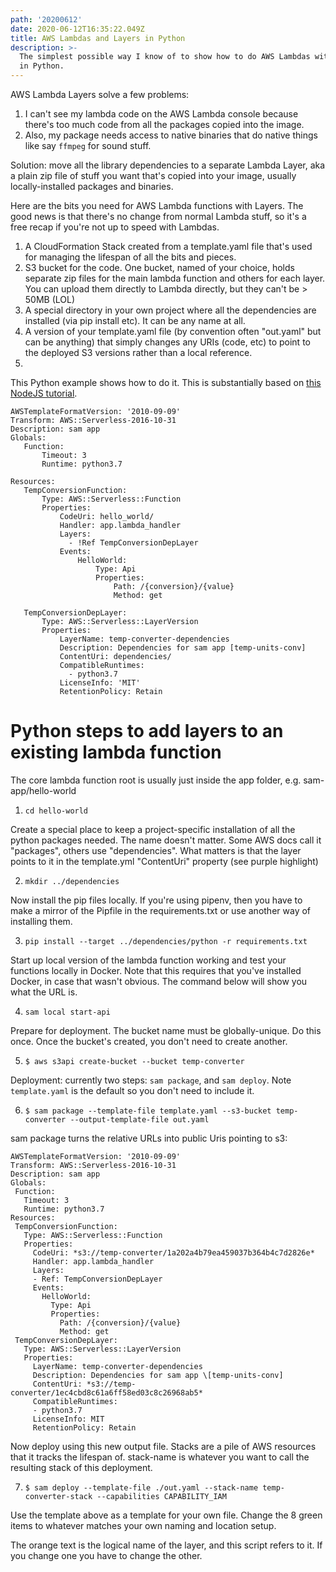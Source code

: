 ```yaml
---
path: '20200612'
date: 2020-06-12T16:35:22.049Z
title: AWS Lambdas and Layers in Python
description: >-
  The simplest possible way I know of to show how to do AWS Lambdas with layers
  in Python.
---
```

AWS Lambda Layers solve a few problems: 

1. I can't see my lambda code on the AWS Lambda console because there's too much code from all the packages copied into the image.
2. Also, my package needs access to native binaries that do native things like say `ffmpeg` for sound stuff.

Solution: move all the library dependencies to a separate Lambda Layer, aka a plain zip file of stuff you want that's copied into your image, usually locally-installed packages and binaries.

Here are the bits you need for AWS Lambda functions with Layers. The good news is that there's no change from normal Lambda stuff, so it's a free recap if you're not up to speed with Lambdas.

1. A CloudFormation Stack created from a template.yaml file that's used for managing the lifespan of all the bits and pieces. 
2. S3 bucket for the code. One bucket, named of your choice, holds separate zip files for the main lambda function and others for each layer. You can upload them directly to Lambda directly, but they can't be > 50MB (LOL)
3. A special directory in your own project where all the dependencies are installed (via pip install etc). It can be any name at all. 
4. A version of your template.yaml file (by convention often "out.yaml" but can be anything) that simply changes any URIs (code, etc) to point to the deployed S3 versions rather than a local reference.
5. 

This Python example shows how to do it. This is substantially based on [this NodeJS tutorial](https://aws.amazon.com/blogs/compute/working-with-aws-lambda-and-lambda-layers-in-aws-sam/#:~:text=To%20support%20Lambda%20layers%2C%20SAM,or%20sam%20local%20start%2Dapi.). 

```
AWSTemplateFormatVersion: '2010-09-09'
Transform: AWS::Serverless-2016-10-31
Description: sam app
Globals:
   Function:
       Timeout: 3
       Runtime: python3.7
 
Resources:
   TempConversionFunction:
       Type: AWS::Serverless::Function
       Properties:
           CodeUri: hello_world/
           Handler: app.lambda_handler
           Layers:
             - !Ref TempConversionDepLayer
           Events:
               HelloWorld:
                   Type: Api
                   Properties:
                       Path: /{conversion}/{value}
                       Method: get
 
   TempConversionDepLayer:
       Type: AWS::Serverless::LayerVersion
       Properties:
           LayerName: temp-converter-dependencies
           Description: Dependencies for sam app [temp-units-conv]
           ContentUri: dependencies/
           CompatibleRuntimes:
             - python3.7
           LicenseInfo: 'MIT'
           RetentionPolicy: Retain
```

# Python steps to add layers to an existing lambda function

The core lambda function root is usually just inside the app folder, e.g. sam-app/hello-world

1. `cd hello-world`

Create a special place to keep a project-specific installation of all the python packages needed. The name  doesn't matter. Some AWS docs call it "packages", others use "dependencies". What matters is that the layer points to it in the template.yml "ContentUri" property (see purple highlight)

2. `mkdir ../dependencies`

Now install the pip files locally. If you're using pipenv, then you have to make a mirror of the Pipfile in the requirements.txt or use another way of installing them. 

3. `pip install --target ../dependencies/python -r requirements.txt`

Start up local version of the lambda function working and test your functions locally in Docker. Note that this requires that you've installed Docker, in case that wasn't obvious. The command below will show you what the URL is. 

4. `sam local start-api`

Prepare for deployment. The bucket name must be globally-unique. Do this once. Once the bucket's created, you don't need to create another. 

5. `$ aws s3api create-bucket --bucket temp-converter`

Deployment: currently two steps: `sam package`, and `sam deploy`. Note `template.yaml` is the default so you don't need to include it. 

6. `$ sam package --template-file template.yaml --s3-bucket temp-converter --output-template-file out.yaml`

sam package turns the relative URLs into public Uris pointing to s3:
```
AWSTemplateFormatVersion: '2010-09-09'
Transform: AWS::Serverless-2016-10-31
Description: sam app
Globals:
 Function:
   Timeout: 3
   Runtime: python3.7
Resources:
 TempConversionFunction:
   Type: AWS::Serverless::Function
   Properties:
     CodeUri: *s3://temp-converter/1a202a4b79ea459037b364b4c7d2826e*
     Handler: app.lambda_handler
     Layers:
     - Ref: TempConversionDepLayer
     Events:
       HelloWorld:
         Type: Api
         Properties:
           Path: /{conversion}/{value}
           Method: get
 TempConversionDepLayer:
   Type: AWS::Serverless::LayerVersion
   Properties:
     LayerName: temp-converter-dependencies
     Description: Dependencies for sam app \[temp-units-conv]
     ContentUri: *s3://temp-converter/1ec4cbd8c61a6ff58ed03c8c26968ab5*
     CompatibleRuntimes:
     - python3.7
     LicenseInfo: MIT
     RetentionPolicy: Retain
```

Now deploy using this new output file. Stacks are a pile of AWS resources that it tracks the lifespan of. stack-name is whatever you want to call the resulting stack of this deployment. 

7. `$ sam deploy --template-file ./out.yaml --stack-name temp-converter-stack --capabilities CAPABILITY_IAM`

Use the template above as a template for your own file. Change the 8 green items to whatever matches your own naming and location setup.

The orange text is the logical name of the layer, and this script refers to it. If you change one you have to change the other. 
